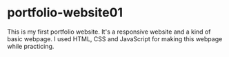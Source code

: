 # portfolio-website01
This is my first portfolio website. It's a responsive website and a kind of basic webpage. I used HTML, CSS and JavaScript for making this webpage while practicing.
